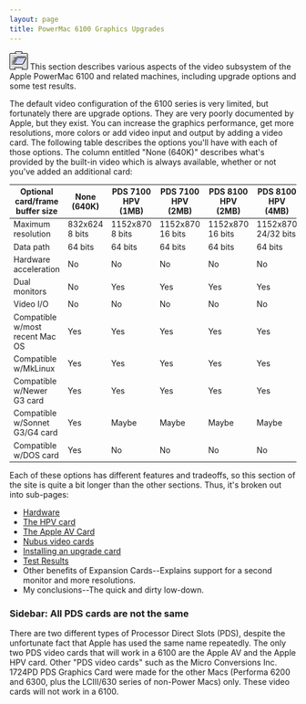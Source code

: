 ```yaml
---
layout: page
title: PowerMac 6100 Graphics Upgrades
---
```


![Logo](/mac/powermac6100/img/07graphics.gif) This section describes various aspects of the video subsystem of the Apple PowerMac 6100 and related machines, including upgrade options and some test results. 

The default video configuration of the 6100 series is very limited, but fortunately there are upgrade options. They are very poorly documented by Apple, but they exist. You can increase the graphics performance, get more resolutions, more colors or add video input and output by adding a video card. The following table describes the options you'll have with each of those options. The column entitled "None (640K)" describes what's provided by the built-in video which is always available, whether or not you've added an additional card:

Optional card/frame buffer size | None (640K) | PDS 7100 HPV (1MB) | PDS 7100 HPV (2MB) | PDS 8100 HPV (2MB) | PDS 8100 HPV (4MB) | PDS AV Card (2MB) | Nubus (Various)
------------------------------- | ----------- | ------------------ | ------------------ | ------------------ | ------------------ | ----------------- | --------------- 
Maximum resolution | 832x624 8 bits | 1152x870 8 bits | 1152x870 16 bits | 1152x870 16 bits | 1152x870 24/32 bits | 1152x870 16 bits | Varies
Data path | 64 bits | 64 bits | 64 bits | 64 bits | 64 bits | 32 bits | ????
Hardware acceleration | No | No | No | No | No | No | Possibly
Dual monitors | No | Yes | Yes | Yes | Yes | Yes | Yes
Video I/O | No | No | No | No | No | Yes | Possibly
Compatible w/most recent Mac OS | Yes | Yes | Yes | Yes | Yes | Yes | Unknown
Compatible w/MkLinux | Yes | Yes | Yes | Yes | Yes | Yes | No
Compatible w/Newer G3 card | Yes | Yes | Yes | Yes | Yes | Yes | No
Compatible w/Sonnet G3/G4 card | Yes | Maybe | Maybe | Maybe | Maybe | Yes | No
Compatible w/DOS card | Yes | No | No | No | No | No | No 

Each of these options has different features and tradeoffs, so this section of the site is quite a bit longer than the other sections. Thus, it's broken out into sub-pages:

* [Hardware](/mac/powermac6100/graphics/hardware.html)
* [The HPV card](/mac/powermac6100/graphics/hpv.html)
* [The Apple AV Card](/mac/powermac6100/graphics/av.html)
* [Nubus video cards](/mac/powermac6100/graphics/nubus.html)
* [Installing an upgrade card](/mac/powermac6100/graphics/install.html)
* [Test Results](/mac/powermac6100/graphics/test.html)
* Other benefits of Expansion Cards--Explains support for a second monitor and more resolutions.
* My conclusions--The quick and dirty low-down. 

### Sidebar: All PDS cards are not the same

There are two different types of Processor Direct Slots (PDS), despite the unfortunate fact that Apple has used the same name repeatedly. The only two PDS video cards that will work in a 6100 are the Apple AV and the Apple HPV card. Other "PDS video cards" such as the Micro Conversions Inc. 1724PD PDS Graphics Card were made for the other Macs (Performa 6200 and 6300, plus the LCIII/630 series of non-Power Macs) only. These video cards will not work in a 6100.
